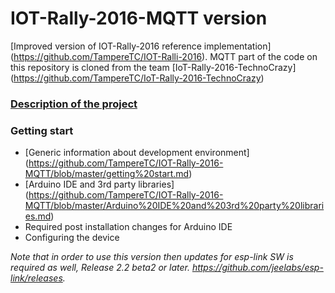 # IOT-Rally-2016-MQTT version

[Improved version of IOT-Rally-2016 reference implementation] (https://github.com/TampereTC/IOT-Ralli-2016). MQTT part of the code on this repository is cloned from the team [IoT-Rally-2016-TechnoCrazy] (https://github.com/TampereTC/IoT-Rally-2016-TechnoCrazy) 

### [Description of the project](https://github.com/TampereTC/IOT-Rally-2016-MQTT/blob/master/Description.md)
### Getting start
- [Generic information about development environment] (https://github.com/TampereTC/IOT-Rally-2016-MQTT/blob/master/getting%20start.md)
- [Arduino IDE and 3rd party libraries] (https://github.com/TampereTC/IOT-Rally-2016-MQTT/blob/master/Arduino%20IDE%20and%203rd%20party%20libraries.md) 
- Required post installation changes for Arduino IDE 
- Configuring the device


_Note that in order to use this version then updates for esp-link SW is required as well, Release 2.2 beta2 or later. https://github.com/jeelabs/esp-link/releases._


